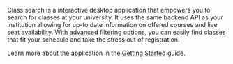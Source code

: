 Class search is a interactive desktop application that empowers you to search for classes at your university. It uses the same backend API as your institution allowing for up-to date information on offered courses and live seat availability. With advanced filtering options, you can easily find classes that fit your schedule and take the stress out of registration.

Learn more about the application in the [Getting Started](https://brian-kwong.github.io/ClassSearch) guide.
